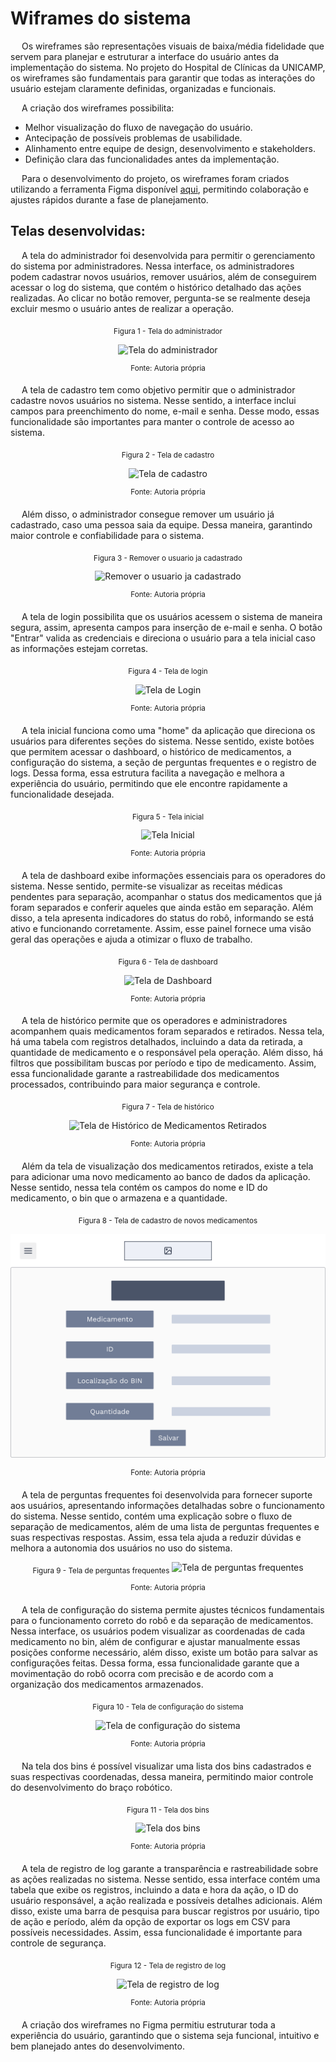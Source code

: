 
# Wiframes do sistema

&emsp; Os wireframes são representações visuais de baixa/média fidelidade que servem para planejar e estruturar a interface do usuário antes da implementação do sistema. No projeto do Hospital de Clínicas da UNICAMP, os wireframes são fundamentais para garantir que todas as interações do usuário estejam claramente definidas, organizadas e funcionais.

&emsp; A criação dos wireframes possibilita:
- Melhor visualização do fluxo de navegação do usuário.
- Antecipação de possíveis problemas de usabilidade.
- Alinhamento entre equipe de design, desenvolvimento e stakeholders.
- Definição clara das funcionalidades antes da implementação.

&emsp; Para o desenvolvimento do projeto, os wireframes foram criados utilizando a ferramenta Figma disponível [aqui](https://www.figma.com/design/VC279wQYR3rNGB6Fq039xc/Wireframe?node-id=54-1974&t=BtGMs9saMKxiIiXU-1), permitindo colaboração e ajustes rápidos durante a fase de planejamento.

## Telas desenvolvidas: 

&emsp; A tela do administrador foi desenvolvida para permitir o gerenciamento do sistema por administradores. Nessa interface, os administradores podem cadastrar novos usuários, remover usuários, além de conseguirem acessar o log do sistema, que contém o histórico detalhado das ações realizadas. Ao clicar no botão remover, pergunta-se se realmente deseja excluir mesmo o usuário antes de realizar a operação.

<div align="center" width="100%">

<sub>Figura 1 - Tela do administrador</sub>

![Tela do administrador](/img/UX/TelaADM.png)

<sup>Fonte: Autoria própria </sup>

</div>

&emsp; A tela de cadastro tem como objetivo permitir que o administrador cadastre novos usuários no sistema. Nesse sentido, a interface inclui campos para preenchimento do nome, e-mail e senha. Desse modo, essas funcionalidade são importantes para manter o controle de acesso ao sistema.

<div align="center" width="100%">

<sub>Figura 2 - Tela de cadastro</sub>

![Tela de cadastro](/img/UX/TelaCadastro.png)

<sup>Fonte: Autoria própria </sup>

</div>

&emsp; Além disso, o administrador consegue remover um usuário já cadastrado, caso uma pessoa saia da equipe. Dessa maneira, garantindo maior controle e confiabilidade para o sistema.

<div align="center" width="100%">

<sub>Figura 3 - Remover o usuario ja cadastrado </sub>

![Remover o usuario ja cadastrado](/img/UX/TelaRemover.png)

<sup>Fonte: Autoria própria </sup>

</div>

&emsp; A tela de login possibilita que os usuários acessem o sistema de maneira segura, assim, apresenta campos para inserção de e-mail e senha. O botão "Entrar" valida as credenciais e direciona o usuário para a tela inicial caso as informações estejam corretas.

<div align="center" width="100%">

<sub>Figura 4 - Tela de login</sub>

![Tela de Login](/img/UX/TelaLogin.png)

<sup>Fonte: Autoria própria </sup>

</div>

&emsp; A tela inicial funciona como uma "home" da aplicação que direciona os usuários para diferentes seções do sistema. Nesse sentido, existe botões que permitem acessar o dashboard, o histórico de medicamentos, a configuração do sistema, a seção de perguntas frequentes e o registro de logs. Dessa forma, essa estrutura facilita a navegação e melhora a experiência do usuário, permitindo que ele encontre rapidamente a funcionalidade desejada.

<div align="center" width="100%">

<sub>Figura 5 - Tela inicial</sub>

![Tela Inicial](/img/UX/TelaInicial.png)

<sup>Fonte: Autoria própria </sup>

</div>

&emsp; A tela de dashboard exibe informações essenciais para os operadores do sistema. Nesse sentido, permite-se visualizar as receitas médicas pendentes para separação, acompanhar o status dos medicamentos que já foram separados e conferir aqueles que ainda estão em separação. Além disso, a tela apresenta indicadores do status do robô, informando se está ativo e funcionando corretamente. Assim, esse painel fornece uma visão geral das operações e ajuda a otimizar o fluxo de trabalho.

<div align="center" width="100%">

<sub>Figura 6 - Tela de dashboard</sub>

![Tela de Dashboard](/img/UX/TelaDashboard.png)

<sup>Fonte: Autoria própria </sup>

</div>

&emsp; A tela de histórico permite que os operadores e administradores acompanhem quais medicamentos foram separados e retirados. Nessa tela, há uma tabela com registros detalhados, incluindo a data da retirada, a quantidade de medicamento e o responsável pela operação. Além disso, há filtros que possibilitam buscas por período e tipo de medicamento. Assim, essa funcionalidade garante a rastreabilidade dos medicamentos processados, contribuindo para maior segurança e controle.

<div align="center" width="100%">

<sub>Figura 7 - Tela de histórico</sub>

![Tela de Histórico de Medicamentos Retirados](/img/UX/TelaHistorico.png)

<sup>Fonte: Autoria própria </sup>

</div>

&emsp; Além da tela de visualização dos medicamentos retirados, existe a tela para adicionar uma novo medicamento ao banco de dados da aplicação. Nesse sentido, nessa tela contém os campos do nome e ID do medicamento, o bin que o armazena e a quantidade.

<div align="center" width="100%">

<sub>Figura 8 - Tela de cadastro de novos medicamentos</sub>

![Tela de cadastro de novos medicamentos](/docs/static/img/UX/TelaCadastroMedicamento.png)

<sup>Fonte: Autoria própria </sup>

</div>

&emsp; A tela de perguntas frequentes foi desenvolvida para fornecer suporte aos usuários, apresentando informações detalhadas sobre o funcionamento do sistema. Nesse sentido, contém uma explicação sobre o fluxo de separação de medicamentos, além de uma lista de perguntas frequentes e suas respectivas respostas. Assim, essa tela ajuda a reduzir dúvidas e melhora a autonomia dos usuários no uso do sistema.

<div align="center" width="100%">

<sub>Figura 9 - Tela de perguntas frequentes</sub>
![Tela de perguntas frequentes](/img/UX/TelaPerguntas.png)

<sup>Fonte: Autoria própria </sup>

</div>

&emsp; A tela de configuração do sistema permite ajustes técnicos fundamentais para o funcionamento correto do robô e da separação de medicamentos. Nessa interface, os usuários podem visualizar as coordenadas de cada medicamento no bin, além de configurar e ajustar manualmente essas posições conforme necessário, além disso, existe um botão para salvar as configurações feitas. Dessa forma, essa funcionalidade garante que a movimentação do robô ocorra com precisão e de acordo com a organização dos medicamentos armazenados.

<div align="center" width="100%">


<sub>Figura 10 - Tela de configuração do sistema</sub>

![Tela de configuração do sistema](/img/UX/TelaConfiguracao.png)

<sup>Fonte: Autoria própria </sup>

</div>

&emsp; Na tela dos bins é possível visualizar uma lista dos bins cadastrados e suas respectivas coordenadas, dessa maneira, permitindo maior controle do desenvolvimento do braço robótico.

<div align="center" width="100%">


<sub>Figura 11 - Tela dos bins</sub>

![Tela dos bins](/img/UX/TelaBins.png)

<sup>Fonte: Autoria própria </sup>

</div>

&emsp; A tela de registro de log garante a transparência e rastreabilidade sobre as ações realizadas no sistema. Nesse sentido, essa interface contém uma tabela que exibe os registros, incluindo a data e hora da ação, o ID do usuário responsável, a ação realizada e possíveis detalhes adicionais. Além disso, existe uma barra de pesquisa para buscar registros por usuário, tipo de ação e período, além da opção de exportar os logs em CSV para possíveis necessidades. Assim, essa funcionalidade é importante para controle de segurança.

<div align="center" width="100%">

<sub>Figura 12 - Tela de registro de log</sub>

![Tela de registro de log](/img/UX/TelaLog.png)

<sup>Fonte: Autoria própria </sup>

</div>

&emsp; A criação dos wireframes no Figma permitiu estruturar toda a experiência do usuário, garantindo que o sistema seja funcional, intuitivo e bem planejado antes do desenvolvimento.



